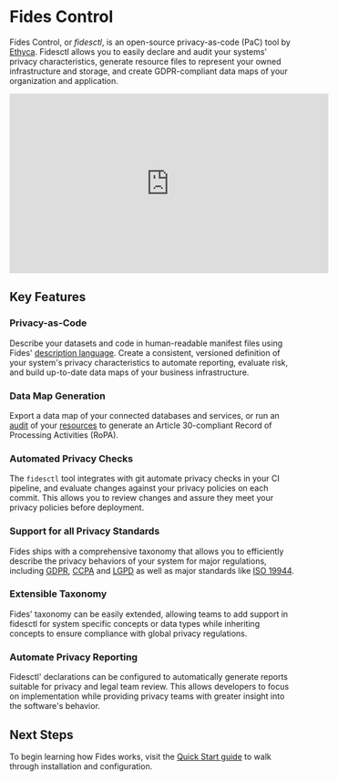 # Fides Control

Fides Control, or *fidesctl*, is an open-source privacy-as-code (PaC) tool by [Ethyca](https://ethyca.com). Fidesctl allows you to easily declare and audit your systems' privacy characteristics, generate resource files to represent your owned infrastructure and storage, and create GDPR-compliant data maps of your organization and application.

<iframe width="560" height="315" src="https://www.youtube.com/embed/krFCQ_J_YPk" title="YouTube video player" frameborder="0" allow="accelerometer; autoplay; clipboard-write; encrypted-media; gyroscope; picture-in-picture" allowfullscreen></iframe>

## Key Features
### Privacy-as-Code

Describe your datasets and code in human-readable manifest files using Fides' [description language](https://ethyca.github.io/fideslang/). Create a consistent, versioned definition of your system's privacy characteristics to automate reporting, evaluate risk, and build up-to-date data maps of your business infrastructure.

### Data Map Generation
Export a data map of your connected databases and services, or run an [audit](./guides/generating_datamap.md#auditing-resources) of your [resources](https://ethyca.github.io/fideslang/resources/organization/) to generate an Article 30-compliant Record of Processing Activities (RoPA). 


### Automated Privacy Checks

The `fidesctl` tool integrates with git automate privacy checks in your CI pipeline, and evaluate changes against your privacy policies on each commit. This allows you to review changes and assure they meet your privacy policies before deployment.

### Support for all Privacy Standards

Fides ships with a comprehensive taxonomy that allows you to efficiently describe the privacy behaviors of your system for major regulations, including [GDPR](https://ico.org.uk/for-organisations/guide-to-data-protection/guide-to-the-general-data-protection-regulation-gdpr/), [CCPA](https://ethyca.com/cpra-hub/) and [LGPD](https://iapp.org/news/a/the-new-brazilian-general-data-protection-law-a-detailed-analysis/) as well as major standards like [ISO 19944](https://www.iso.org/standard/79573.html).

### Extensible Taxonomy

Fides' taxonomy can be easily extended, allowing teams to add support in fidesctl for system specific concepts or data types while inheriting concepts to ensure compliance with global privacy regulations.

### Automate Privacy Reporting

Fidesctl' declarations can be configured to automatically generate reports suitable for privacy and legal team review. This allows developers to focus on implementation while providing privacy teams with greater insight into the software's behavior.

## Next Steps

To begin learning how Fides works, visit the [Quick Start guide](./quickstart/local_standalone.md) to walk through installation and configuration.
